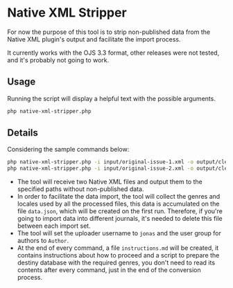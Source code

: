 # Native XML Stripper

For now the purpose of this tool is to strip non-published data from the Native XML plugin's output and facilitate the import process.

It currently works with the OJS 3.3 format, other releases were not tested, and it's probably not going to work.

## Usage

Running the script will display a helpful text with the possible arguments.
```sh
php native-xml-stripper.php
```

## Details

Considering the sample commands below:

```sh
php native-xml-stripper.php -i input/original-issue-1.xml -o output/clean-issue-1.xml -u jonas -a Author -h instructions.md -j publicknowledge
php native-xml-stripper.php -i input/original-issue-2.xml -o output/clean-issue-2.xml -u jonas -a Author -h instructions.md -j publicknowledge
```

- The tool will receive two Native XML files and output them to the specified paths without non-published data.
- In order to facilitate the data import, the tool will collect the genres and locales used by all the processed files, this data is accumulated on the file `data.json`, which will be created on the first run. Therefore, if you're going to import data into different journals, it's needed to delete this file between each import set.
- The tool will set the uploader username to `jonas` and the user group for authors to `Author`.
- At the end of every command, a file `instructions.md` will be created, it contains instructions about how to proceed and a script to prepare the destiny database with the required genres, you don't need to read its contents after every command, just in the end of the conversion process.
